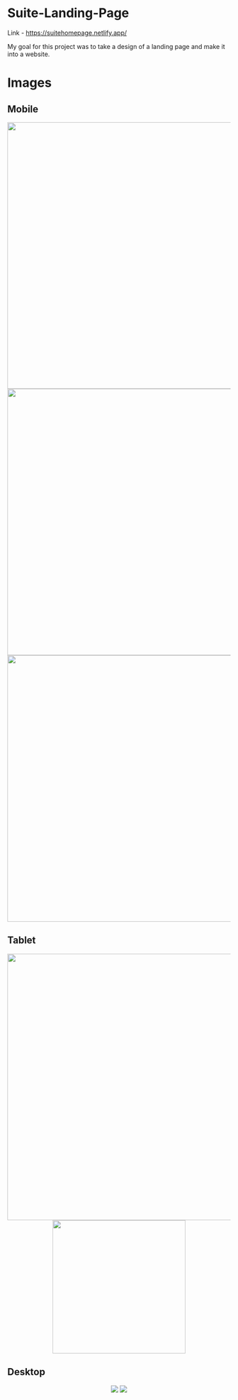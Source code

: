 # Suite-Landing-Page

Link - https://suitehomepage.netlify.app/

My goal for this project was to take a design of a landing page and make it into a website.

# Images

## Mobile

<div align="center">
  <img src = "https://user-images.githubusercontent.com/61445847/233516361-fd7fd3a0-2753-4c3c-88af-089abc918d1c.jpg" height="600px">
  
  <img src = "https://user-images.githubusercontent.com/61445847/233517016-3845846d-4413-430e-be6d-6c9fe7364a4d.jpg" height="600px">
  <img src = "https://user-images.githubusercontent.com/61445847/233517151-765edfa6-dbf2-47df-b067-b4e9b9e9bb77.jpg" height="600px">

</div>

## Tablet

<div align="center">



  <img src = "https://user-images.githubusercontent.com/61445847/233517424-0d98a0f0-41f3-4855-8f44-8586f955ad89.jpg" height="600px">
  
  <img src = "https://user-images.githubusercontent.com/61445847/233517462-3406cd3f-074b-4367-bacf-065975e935f4.jpg" height="300px">
  

</div>

## Desktop


<div align="center">




  <img src = "https://user-images.githubusercontent.com/61445847/233518788-46461b5b-0b55-4d4b-9cc1-b8575ad053c4.jpg">


  <img src = "https://user-images.githubusercontent.com/61445847/233519041-905f7892-6420-4517-bb98-63a5fe192190.jpg">
  

</div>

